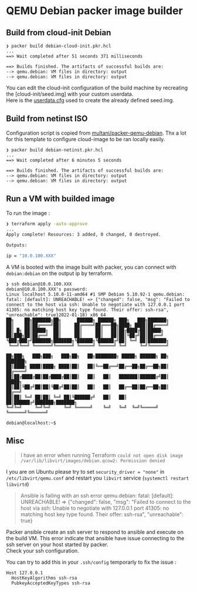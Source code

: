 # QEMU Debian packer image builder 

## Build from cloud-init Debian

```
❯ packer build debian-cloud-init.pkr.hcl
...
==> Wait completed after 51 seconds 371 milliseconds

==> Builds finished. The artifacts of successful builds are:
--> qemu.debian: VM files in directory: output
--> qemu.debian: VM files in directory: output
```

You can edit the cloud-init configuration of the build machine by recreating the [cloud-init/seed.img] with your custom userdata.  
Here is the [userdata.cfg](cloud-init/userdata.cfg) used to create the already defined seed.img.

## Build from netinst ISO

Configuration script is copied from [multani/packer-qemu-debian](https://github.com/multani/packer-qemu-debian). 
Thx a lot for this template to configure cloud-image to be ran locally easily.

```
❯ packer build debian-netinst.pkr.hcl
...
==> Wait completed after 6 minutes 5 seconds

==> Builds finished. The artifacts of successful builds are:
--> qemu.debian: VM files in directory: output
--> qemu.debian: VM files in directory: output
```

## Run a VM with builded image


To run the image :
```bash
❯ terraform apply -auto-approve
... 
Apply complete! Resources: 3 added, 0 changed, 0 destroyed.

Outputs:

ip = "10.0.100.XXX"
```

A VM is booted with the image built with packer, you can connect with `debian:debian` on the output ip by terraform.

```
❯ ssh debian@10.0.100.XXX
debian@10.0.100.XXX's password:
Linux localhost 5.10.0-11-amd64 #1 SMP Debian 5.10.92-1 qemu.debian: fatal: [default]: UNREACHABLE! => {"changed": false, "msg": "Failed to connect to the host via ssh: Unable to negotiate with 127.0.0.1 port 41305: no matching host key type found. Their offer: ssh-rsa", "unreachable": true}2022-01-18) x86_64
██╗    ██╗███████╗██╗      ██████╗ ██████╗ ███╗   ███╗███████╗
██║    ██║██╔════╝██║     ██╔════╝██╔═══██╗████╗ ████║██╔════╝
██║ █╗ ██║█████╗  ██║     ██║     ██║   ██║██╔████╔██║█████╗
██║███╗██║██╔══╝  ██║     ██║     ██║   ██║██║╚██╔╝██║██╔══╝
╚███╔███╔╝███████╗███████╗╚██████╗╚██████╔╝██║ ╚═╝ ██║███████╗
 ╚══╝╚══╝ ╚══════╝╚══════╝ ╚═════╝ ╚═════╝ ╚═╝     ╚═╝╚══════╝

██╗███╗   ███╗███╗   ███╗██╗   ██╗████████╗ █████╗ ██████╗ ██╗     ███████╗
██║████╗ ████║████╗ ████║██║   ██║╚══██╔══╝██╔══██╗██╔══██╗██║     ██╔════╝
██║██╔████╔██║██╔████╔██║██║   ██║   ██║   ███████║██████╔╝██║     █████╗
██║██║╚██╔╝██║██║╚██╔╝██║██║   ██║   ██║   ██╔══██║██╔══██╗██║     ██╔══╝
██║██║ ╚═╝ ██║██║ ╚═╝ ██║╚██████╔╝   ██║   ██║  ██║██████╔╝███████╗███████╗
╚═╝╚═╝     ╚═╝╚═╝     ╚═╝ ╚═════╝    ╚═╝   ╚═╝  ╚═╝╚═════╝ ╚══════╝╚══════╝

debian@localhost:~$
```

## Misc

> I have an error when running Terraform `could not open disk image /var/lib/libvirt/images/debian.qcow2: Permission denied`

I you are on Ubuntu please try to set `security_driver = "none"` in `/etc/libvirt/qemu.conf` and restart you `libvirt` service (`systemctl restart libvirtd`)

> Ansible is failing with an ssh error
> qemu.debian: fatal: [default]: UNREACHABLE! => {"changed": false, "msg": "Failed to connect to the host via ssh: Unable to negotiate with 127.0.0.1 port 41305: no matching host key type found. Their offer: ssh-rsa", "unreachable": true}

Packer ansible create an ssh server to respond to ansible and execute on the build VM.
This error indicate that ansible have issue connecting to the ssh server on your host started by packer.  
Check your ssh configuration.

You can try to add this in your `.ssh/config` temporarly to fix the issue :
```
Host 127.0.0.1
  HostKeyAlgorithms ssh-rsa
  PubkeyAcceptedKeyTypes ssh-rsa
```